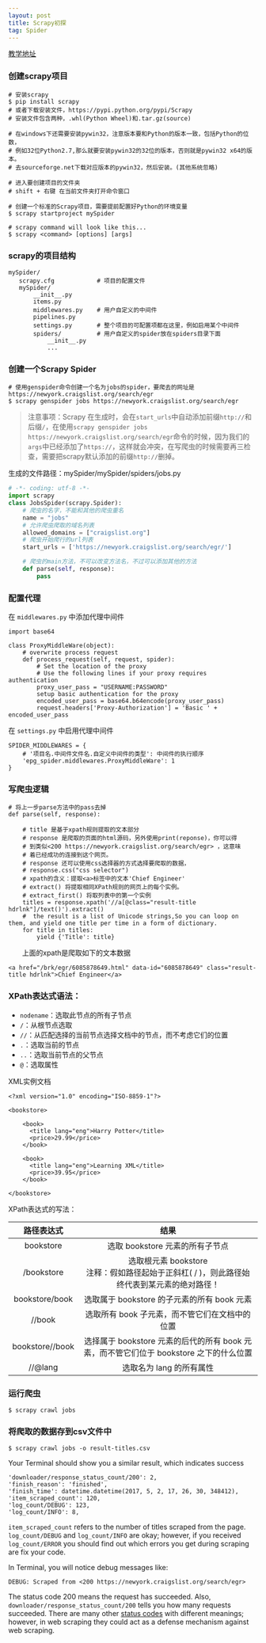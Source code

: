 ```yaml
---
layout: post
title: Scrapy初探
tag: Spider
---
```


[教学地址](http://python.gotrained.com/scrapy-tutorial-web-scraping-craigslist/)

### 创建scrapy项目
```
# 安装scrapy
$ pip install scrapy
# 或者下载安装文件，https://pypi.python.org/pypi/Scrapy
# 安装文件包含两种，.whl(Python Wheel)和.tar.gz(source)

# 在windows下还需要安装pywin32，注意版本要和Python的版本一致，包括Python的位数，
# 例如32位Python2.7,那么就要安装pywin32的32位的版本，否则就是pywin32 x64的版本。
# 去sourceforge.net下载对应版本的pywin32，然后安装。(其他系统忽略)

# 进入要创建项目的文件夹
# shift + 右键 在当前文件夹打开命令窗口

# 创建一个标准的Scrapy项目，需要提前配置好Python的环境变量
$ scrapy startproject mySpider

# scrapy command will look like this...
$ scrapy <command> [options] [args]
```
### scrapy的项目结构
```
mySpider/
   scrapy.cfg            # 项目的配置文件
   mySpider/
       __init__.py
       items.py
       middlewares.py    # 用户自定义的中间件
       pipelines.py
       settings.py       # 整个项目的可配置项都在这里，例如启用某个中间件
       spiders/          # 用户自定义的spider放在spiders目录下面
           __init__.py
           ...
```

### 创建一个Scrapy Spider
```
# 使用genspider命令创建一个名为jobs的spider，要爬去的网址是 https://newyork.craigslist.org/search/egr
$ scrapy genspider jobs https://newyork.craigslist.org/search/egr
```
> 注意事项：Scrapy 在生成时，会在`start_urls`中自动添加前缀`http://`和后缀`/`，在使用`scrapy genspider jobs https://newyork.craigslist.org/search/egr`命令的时候，因为我们的`args`中已经添加了`https://`，这样就会冲突，在写爬虫的时候需要再三检查，需要把scrapy默认添加的前缀`http://`删掉。

生成的文件路径：mySpider/mySpider/spiders/jobs.py
```python
# -*- coding: utf-8 -*-
import scrapy
class JobsSpider(scrapy.Spider):
    # 爬虫的名字，不能和其他的爬虫重名
    name = "jobs" 
    # 允许爬虫爬取的域名列表
    allowed_domains = ["craigslist.org"] 
    # 爬虫开始爬行的url列表
    start_urls = ['https://newyork.craigslist.org/search/egr/']

    # 爬虫的main方法，不可以改变方法名，不过可以添加其他的方法
    def parse(self, response):
        pass

```
### 配置代理
在 `middlewares.py` 中添加代理中间件
```
import base64

class ProxyMiddleWare(object):
    # overwrite process request
    def process_request(self, request, spider):
        # Set the location of the proxy
        # Use the following lines if your proxy requires authentication
        proxy_user_pass = "USERNAME:PASSWORD"
        setup basic authentication for the proxy
        encoded_user_pass = base64.b64encode(proxy_user_pass)
        request.headers['Proxy-Authorization'] = 'Basic ' + encoded_user_pass
```
在 `settings.py` 中启用代理中间件
```
SPIDER_MIDDLEWARES = {
    # '项目名.中间件文件名.自定义中间件的类型': 中间件的执行顺序
    'epg_spider.middlewares.ProxyMiddleWare': 1
}
```
### 写爬虫逻辑
```
# 将上一步parse方法中的pass去掉
def parse(self, response):
    
    # title 是基于xpath规则提取的文本部分
    # response 是爬取的页面的html源码，另外使用print(reponse)，你可以得
    # 到类似<200 https://newyork.craigslist.org/search/egr> ，这意味
    # 着已经成功的连接到这个网页。
    # response 还可以使用css选择器的方式选择要爬取的数据，
    # response.css("css selector")
    # xpath的含义：提取<a>标签中的文本'Chief Engineer'
    # extract() 将提取相同XPath规则的网页上的每个实例。
    # extract_first() 将取列表中的第一个实例
    titles = response.xpath('//a[@class="result-title hdrlnk"]/text()').extract()
    #  the result is a list of Unicode strings,So you can loop on them, and yield one title per time in a form of dictionary.
    for title in titles:
        yield {'Title': title}
```
　　上面的xpath是爬取如下的文本数据
```
<a href="/brk/egr/6085878649.html" data-id="6085878649" class="result-title hdrlnk">Chief Engineer</a>
```
### XPath表达式语法：
* `nodename`：选取此节点的所有子节点
* `/`：从根节点选取
* `//`：从匹配选择的当前节点选择文档中的节点，而不考虑它们的位置
* `.`：选取当前的节点
* `..`：选取当前节点的父节点
* `@`：选取属性

XML实例文档

```
<?xml version="1.0" encoding="ISO-8859-1"?>

<bookstore>

    <book>
      <title lang="eng">Harry Potter</title>
      <price>29.99</price>
    </book>

    <book>
      <title lang="eng">Learning XML</title>
      <price>39.95</price>
    </book>

</bookstore>
```

XPath表达式的写法：

| 路径表达式 | 结果 |
| :--------: | :--------: |
| bookstore | 选取 bookstore 元素的所有子节点 |
| /bookstore | 选取根元素 bookstore <br/> 注释：假如路径起始于正斜杠( / )，则此路径始终代表到某元素的绝对路径！|
| bookstore/book | 选取属于 bookstore 的子元素的所有 book 元素 |
| //book | 选取所有 book 子元素，而不管它们在文档中的位置 |
| bookstore//book | 选择属于 bookstore 元素的后代的所有 book 元素，而不管它们位于 bookstore 之下的什么位置 |
| //@lang | 选取名为 lang 的所有属性 |

### 运行爬虫
```
$ scrapy crawl jobs
```

### 将爬取的数据存到csv文件中
```
$ scrapy crawl jobs -o result-titles.csv
```
Your Terminal should show you a similar result, which indicates success
```
'downloader/response_status_count/200': 2,
'finish_reason': 'finished',
'finish_time': datetime.datetime(2017, 5, 2, 17, 26, 30, 348412),
'item_scraped_count': 120,
'log_count/DEBUG': 123,
'log_count/INFO': 8,
```
`item_scraped_count` refers to the number of titles scraped from the page. `log_count/DEBUG`  and `log_count/INFO` are okay; however, if you received `log_count/ERROR` you should find out which errors you get during scraping are fix your code.

In Terminal, you will notice debug messages like:
```
DEBUG: Scraped from <200 https://newyork.craigslist.org/search/egr>
```
The status code 200 means the request has succeeded. Also,  `downloader/response_status_count/200` tells you how many requests succeeded. There are many other [status codes](https://www.w3.org/Protocols/rfc2616/rfc2616-sec10.html) with different meanings; however, in web scraping they could act as a defense mechanism against web scraping.